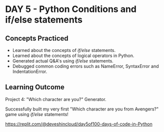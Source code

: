 # DAY 5 - Python Conditions and if/else statements

## Concepts Practiced
- Learned about the concepts of _if/else_ statements.
- Learned about the concepts of logical operators in Python.
- Generated actual Q&A's using _if/else_ statements.
- Debugged common coding errors such as NameError, SyntaxError and IndentationError.

## Learning Outcome
Project 4: "Which character are you?" Generator.

Successfully built my very first "Which character are you from Avengers?" game using _if/else_ statements!

https://replit.com/@deveshincloud/day5of100-days-of-code-in-Python
